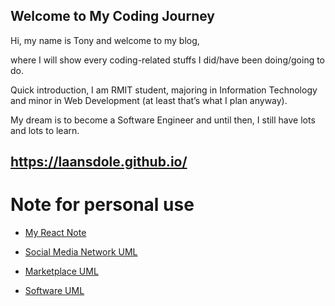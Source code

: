 ## Welcome to My Coding Journey
Hi, my name is Tony and welcome to my blog,

where I will show every coding-related stuffs I did/have been doing/going to do.

Quick introduction, I am RMIT student, majoring in Information Technology and minor in Web Development (at least that’s what I plan anyway).

My dream is to become a Software Engineer and until then, I still have lots and lots to learn.

## https://laansdole.github.io/

# Note for personal use

- [My React Note](https://codesandbox.io/s/react-responsive-nav-forked-d2m7wm?file=/src/components/Navbar.js)

- [Social Media Network UML](https://www.freeprojectz.com/use-case/social-networking-site-use-case-diagram)
- [Marketplace UML](https://www.conceptdraw.com/solution-park/resource/images/solutions/testrapid-uml/Software-development-UML-use-case-diagram-Banking-system70.png)
- [Software UML](https://www.conceptdraw.com/solution-park/software-uml)
